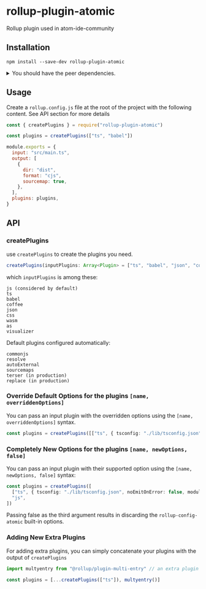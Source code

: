 # rollup-plugin-atomic

Rollup plugin used in atom-ide-community

## Installation

```
npm install --save-dev rollup-plugin-atomic
```

<details>
<summary> You should have the peer dependencies. </summary>

If using `npm`, the bundled Rollup, TypeScript, Babel, etc is hoisted automatically.

If using `pnpm`, either add the following to your `.npmrc` to hoist the prettier bundled with the config

```
public-hoist-pattern[]=*
```

Or install these yourself in your `devDependencies`.

```
pnpm install -save-dev rollup
pnpm install --save-dev @babel/core typescript coffeescript assemblyscript  # whichever you need
```

</details>

## Usage

Create a `rollup.config.js` file at the root of the project with the following content. See API section for more details

```js
const { createPlugins } = require("rollup-plugin-atomic")

const plugins = createPlugins(["ts", "babel"])

module.exports = {
  input: "src/main.ts",
  output: [
    {
      dir: "dist",
      format: "cjs",
      sourcemap: true,
    },
  ],
  plugins: plugins,
}
```

## API

### createPlugins

use `createPlugins` to create the plugins you need.

```ts
createPlugins(inputPlugins: Array<Plugin> = ["ts", "babel", "json", "coffee"])
```

which `inputPlugins` is among these:

```
js (considered by default)
ts
babel
coffee
json
css
wasm
as
visualizer
```

Default plugins configured automatically:

```
commonjs
resolve
autoExternal
sourcemaps
terser (in production)
replace (in production)
```

### Override Default Options for the plugins `[name, overriddenOptions]`

You can pass an input plugin with the overridden options using the `[name, overriddenOptions]` syntax.

```ts
const plugins = createPlugins([["ts", { tsconfig: "./lib/tsconfig.json" }], "js"])
```

### Completely New Options for the plugins `[name, newOptions, false]`

You can pass an input plugin with their supported option using the `[name, newOptions, false]` syntax:

```ts
const plugins = createPlugins([
  ["ts", { tsconfig: "./lib/tsconfig.json", noEmitOnError: false, module: "ESNext" }, false],
  "js",
])
```

Passing false as the third argument results in discarding the `rollup-config-atomic` built-in options.

### Adding New Extra Plugins

For adding extra plugins, you can simply concatenate your plugins with the output of `createPlugins`

```ts
import multyentry from "@rollup/plugin-multi-entry" // an extra plugin

const plugins = [...createPlugins(["ts"]), multyentry()]
```

